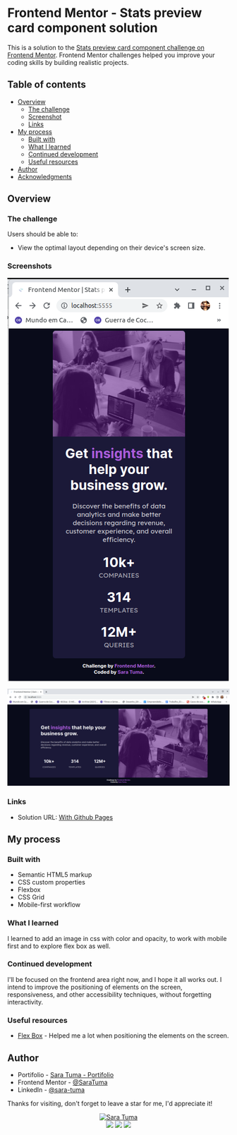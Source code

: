 # Frontend Mentor - Stats preview card component solution

This is a solution to the [Stats preview card component challenge on Frontend Mentor](https://www.frontendmentor.io/challenges/stats-preview-card-component-8JqbgoU62). Frontend Mentor challenges helped you improve your coding skills by building realistic projects. 

## Table of contents

- [Overview](#overview)
  - [The challenge](#the-challenge)
  - [Screenshot](#screenshot)
  - [Links](#links)
- [My process](#my-process)
  - [Built with](#built-with)
  - [What I learned](#what-i-learned)
  - [Continued development](#continued-development)
  - [Useful resources](#useful-resources)
- [Author](#author)
- [Acknowledgments](#acknowledgments)


## Overview

### The challenge

Users should be able to:

- View the optimal layout depending on their device's screen size.

### Screenshots

![Mobile Screen](./images/screenShot-mobile.png)

![Desktop Screen](./images/screenShot-desktop.png)


### Links

- Solution URL: [With Github Pages](https://saratuma.github.io/Card-Component/)

## My process

### Built with

- Semantic HTML5 markup
- CSS custom properties
- Flexbox
- CSS Grid
- Mobile-first workflow


### What I learned

I learned to add an image in css with color and opacity, to work with mobile first and to explore flex box as well.


### Continued development

I'll be focused on the frontend area right now, and I hope it all works out. I intend to improve the positioning of elements on the screen, responsiveness, and other accessibility techniques, without forgetting interactivity.


### Useful resources

- [Flex Box](https://css-tricks.com/snippets/css/a-guide-to-flexbox/) - Helped me a lot when positioning the elements on the screen.


## Author

- Portifolio - [Sara Tuma - Portifolio](https://saratuma.github.io/portifolio/)
- Frontend Mentor - [@SaraTuma](https://www.frontendmentor.io/profile/SaraTuma)
- LinkedIn - [@sara-tuma](https://www.linkedin.com/in/sara-tuma-9186911ba)


Thanks for visiting, don't forget to leave a star for me, I'd appreciate it!

<div align="center">
<a href="https://github.com/SaraTuma"><img height="200" width="200" src="https://github.com/SaraTuma.png" alt="Sara Tuma"></a>
</div>
<div align="center"> 
  <a href = "mailto:saradavidtuma07@gmail.com"><img src="https://img.shields.io/badge/-Gmail-%23333?style=for-the-badge&logo=gmail&logoColor=white" target="_blank"></a>
  <a href="https://web.facebook.com/Dev-JavaScript-237918328176401" target="_blank"><img src="https://img.shields.io/badge/-Facebook-%230077B5?style=for-the-badge&logo=facebook&logoColor=white" target="_blank"></a> 
  <a href="https://www.linkedin.com/in/sara-david-tuma-9186911ba" target="_blank"><img src="https://img.shields.io/badge/-LinkedIn-%230077B5?style=for-the-badge&logo=linkedin&logoColor=white" target="_blank"></a> 
